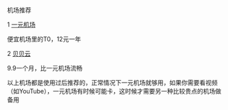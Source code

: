 


机场推荐

1 [一元机场](https://一元机场.com) 

便宜机场里的T0，12元一年

2 [贝贝云](https://beibeilink.top)

9.9一个月，比一元机场流畅





以上机场都是使用过后推荐的，正常情况下一元机场就够用，如果你需要看视频（如YouTube），一元机场有时候可能卡，这时候才需要另一种比较贵点的机场做备用
